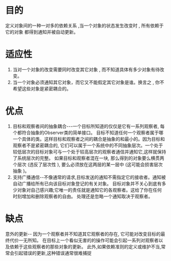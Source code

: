
# 目的 
定义对象间的一种一对多的依赖关系 ,当一个对象的状态发生改变时 , 所有依赖于它的对象 都得到通知并被自动更新。  

# 适应性
1. 当对一个对象的改变需要同时改变其它对象 , 而不知道具体有多少对象有待改变。  
2. 当一个对象必须通知其它对象，而它又不能假定其它对象是谁。换言之 , 你不希望这些对象是紧密耦合的。  

# 优点  
1. 目标和观察者间的抽象耦合---一个目标所知道的仅仅是它有一系列观察者, 每个都符合抽象的Observer类的简单接口。
目标不知道任何一个观察者属于哪一个具体的类。这样目标和观察者之间的耦合是抽象的和最小的。因为目标和观察者不是紧密耦合的,
它们可以属于一个系统中的不同抽象层次。一个处于较低层次的目标对象可与一个处于较高层次的观察者通信并通知它,这样就保持了系统层次的完整。
如果目标和观察者混在一块, 那么得到的对象要么横贯两个层次 (违反了层次性 ), 要么必须放在这两层的某一层中 (这可能会损害层次抽象 )。  
2. 支持广播通信--不像通常的请求,目标发送的通知不需指定它的接收者。通知被自动广播给所有已向该目标对象登记的有关对象。
目标对象并不关心到底有多少对象对自己感兴趣;它唯一的责任就是通知它的各观察者。这给了你在任何时刻增加和删除观察者的自由。
处理还是忽略一个通知取决于观察者。  

#  缺点  
意外的更新-- 因为一个观察者并不知道其它观察者的存在, 它可能对改变目标的最终代价一无所知。
在目标上一个看似无害的的操作可能会引起一系列对观察者以及依赖于这些观察者的那些对象的更新。
此外,如果依赖准则的定义或维护不当,常常会引起错误的更新,这种错误通常很难捕捉  
